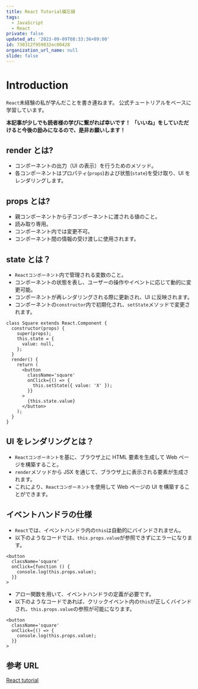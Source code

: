 ```yaml
---
title: React Tutorial備忘録
tags:
  - JavaScript
  - React
private: false
updated_at: '2023-09-09T08:33:36+09:00'
id: 730312f959032ec00428
organization_url_name: null
slide: false
---
```


# Introduction

`React`未経験の私が学んだことを書き連ねます。
公式チュートリアルをベースに学習しています。

**本記事が少しでも読者様の学びに繋がれば幸いです！**
**「いいね」をしていただけると今後の励みになるので、是非お願いします！**

## render とは?

- コンポーネントの出力（UI の表示）を行うためのメソッド。
- 各コンポーネントはプロパティ(`props`)および状態(`state`)を受け取り、UI をレンダリングします。

## props とは?

- 親コンポーネントから子コンポーネントに渡される値のこと。
- 読み取り専用。
- コンポーネント内では変更不可。
- コンポーネント間の情報の受け渡しに使用されます。

## state とは？

- `Reactコンポーネント`内で管理される変数のこと。
- コンポーネントの状態を表し、ユーザーの操作やイベントに応じて動的に変更可能。
- コンポーネントが再レンダリングされる際に更新され、UI に反映されます。
- コンポーネントの`constructor`内で初期化され、`setState`メソッドで変更されます。

```console
class Square extends React.Component {
  constructor(props) {
    super(props);
    this.state = {
      value: null,
    };
  }
  render() {
    return (
      <button
        className='square'
        onClick={() => {
          this.setState({ value: 'X' });
        }}
      >
        {this.state.value}
      </button>
    );
  }
}
```

## UI をレンダリングとは？

- `Reactコンポーネント`を基に、ブラウザ上に HTML 要素を生成して Web ページを構築すること。
- `render`メソッドから JSX を通じて、ブラウザ上に表示される要素が生成されます。
- これにより、`Reactコンポーネント`を使用して Web ページの UI を構築することができます。

## イベントハンドラの仕様

- `React`では、イベントハンドラ内の`this`は自動的にバインドされません。
- 以下のようなコードでは、`this.props.value`が参照できずにエラーになります。

```console
<button
  className='square'
  onClick={function () {
    console.log(this.props.value);
  }}
>
```

- アロー関数を用いて、イベントハンドラの定義が必要です。
- 以下のようなコードであれば、クリックイベント内の`this`が正しくバインドされ、`this.props.value`の参照が可能になります。

```console
<button
  className='square'
  onClick={() => {
    console.log(this.props.value);
  }}
>

```

## 参考 URL

[React tutorial](https://ja.reactjs.org/tutorial/tutorial.html 'React Tutorial')
